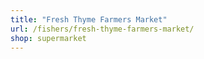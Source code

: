 ```yaml
---
title: "Fresh Thyme Farmers Market"
url: /fishers/fresh-thyme-farmers-market/
shop: supermarket
---
```

